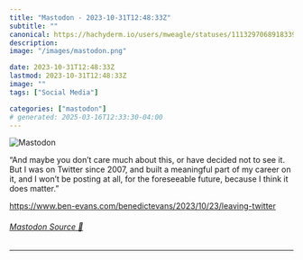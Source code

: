 ```yaml
---
title: "Mastodon - 2023-10-31T12:48:33Z"
subtitle: ""
canonical: https://hachyderm.io/users/mweagle/statuses/111329706891833930
description:
image: "/images/mastodon.png"

date: 2023-10-31T12:48:33Z
lastmod: 2023-10-31T12:48:33Z
image: ""
tags: ["Social Media"]

categories: ["mastodon"]
# generated: 2025-03-16T12:33:30-04:00
---
```

![Mastodon](/images/mastodon.png)

<p>“And maybe you don’t care much about this, or have decided not to see it. But I was on Twitter since 2007, and built a meaningful part of my career on it, and I won’t be posting at all, for the foreseeable future, because I think it does matter.”</p><p><a href="https://www.ben-evans.com/benedictevans/2023/10/23/leaving-twitter" target="_blank" rel="nofollow noopener noreferrer" translate="no"><span class="invisible">https://www.</span><span class="ellipsis">ben-evans.com/benedictevans/20</span><span class="invisible">23/10/23/leaving-twitter</span></a></p>


###### [Mastodon Source 🐘](https://hachyderm.io/@mweagle/111329706891833930)

___
